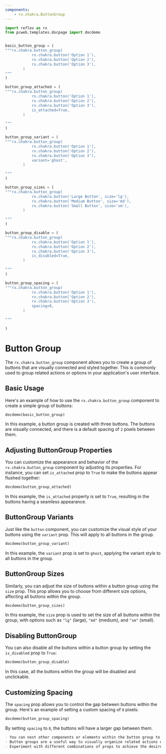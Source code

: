 ```yaml
---
components:
    - rx.chakra.ButtonGroup
---
```


```python exec
import reflex as rx
from pcweb.templates.docpage import docdemo


basic_button_group = (
"""rx.chakra.button_group(
            rx.chakra.button('Option 1'),
            rx.chakra.button('Option 2'),
            rx.chakra.button('Option 3'),
        )
"""
)

button_group_attached = (
"""rx.chakra.button_group(
            rx.chakra.button('Option 1'),
            rx.chakra.button('Option 2'),
            rx.chakra.button('Option 3'),
            is_attached=True,
        )

"""  
)

button_group_variant = (
"""rx.chakra.button_group(
            rx.chakra.button('Option 1'),
            rx.chakra.button('Option 2'),
            rx.chakra.button('Option 3'),
            variant='ghost',
        )

"""  
)

button_group_sizes = (
"""rx.chakra.button_group(
            rx.chakra.button('Large Button', size='lg'),
            rx.chakra.button('Medium Button', size='md'),
            rx.chakra.button('Small Button', size='sm'),
        )

"""  
)

button_group_disable = (
"""rx.chakra.button_group(
            rx.chakra.button('Option 1'),
            rx.chakra.button('Option 2'),
            rx.chakra.button('Option 3'),
            is_disabled=True,
        )

"""  
)

button_group_spacing = (
"""rx.chakra.button_group(
            rx.chakra.button('Option 1'),
            rx.chakra.button('Option 2'),
            rx.chakra.button('Option 3'),
            spacing=8,
        )

"""  

)
```

# Button Group

The `rx.chakra.button_group` component allows you to create a group of buttons that are visually connected and styled together.
This is commonly used to group related actions or options in your application's user interface.

## Basic Usage

Here's an example of how to use the `rx.chakra.button_group` component to create a simple group of buttons:

```python eval
docdemo(basic_button_group)
```

In this example, a button group is created with three buttons. The buttons are visually connected, and there
is a default spacing of `2` pixels between them.

## Adjusting ButtonGroup Properties

You can customize the appearance and behavior of the `rx.chakra.button_group` component by adjusting
its properties. For instance, you can set `is_attached` prop to `True` to make the buttons
appear flushed together:

```python eval
docdemo(button_group_attached)
```

In this example, the `is_attached` property is set to `True`, resulting in the buttons having a seamless appearance.

## ButtonGroup Variants

Just like the `button` component, you can customize the visual style of your buttons using the `variant` prop.
This will apply to all buttons in the group.

```python eval
docdemo(button_group_variant)
```

In this example, the `variant` prop is set to `ghost`, applying the variant style to all buttons in the group.

## ButtonGroup Sizes

Similarly, you can adjust the size of buttons within a button group using the `size` prop.
This prop allows you to choose from different size options, affecting all buttons within the group.

```python eval
docdemo(button_group_sizes)
```

In this example, the `size` prop is used to set the size of all buttons within the group, with options such as `"lg"` (large), `"md"` (medium), and `"sm"` (small).

## Disabling ButtonGroup

You can also disable all the buttons within a button group by setting the `is_disabled` prop to `True`:

```python eval
docdemo(button_group_disable)
```

In this case, all the buttons within the group will be disabled and unclickable.

## Customizing Spacing

The `spacing` prop allows you to control the gap between buttons within the group. Here's an example of setting a custom spacing of `8` pixels:

```python eval
docdemo(button_group_spacing)
```

By setting `spacing` to `8`, the buttons will have a larger gap between them.

```md alert info
- You can nest other components or elements within the button group to create more complex layouts.
- Button groups are a useful way to visually organize related actions or options in your application, providing a consistent and cohesive user interface.
- Experiment with different combinations of props to achieve the desired styling and behavior for your button groups in Reflex-based applications.
```

